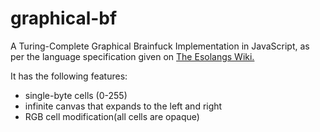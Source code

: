 # graphical-bf
A Turing-Complete Graphical Brainfuck Implementation in JavaScript, as per the language specification given on [The Esolangs Wiki.](https://esolangs.org/wiki/Graphical_Brainfuck)

It has the following features:
* single-byte cells (0-255)
* infinite canvas that expands to the left and right
* RGB cell modification(all cells are opaque)